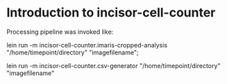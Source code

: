 # Introduction to incisor-cell-counter

Processing pipeline was invoked like:

lein run -m incisor-cell-counter.imaris-cropped-analysis "/home/timepoint/directory" "imagefilename";
                                                               
lein run -m incisor-cell-counter.csv-generator "/home/timepoint/directory" "imagefilename"
